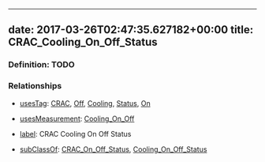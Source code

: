 
---
date: 2017-03-26T02:47:35.627182+00:00
title: CRAC_Cooling_On_Off_Status
---
### Definition: TODO

### Relationships

* [usesTag](https://brickschema.org/schema/1.0/BrickFrame#usesTag): [CRAC](https://brickschema.org/schema/1.0/BrickTag#CRAC), [Off](https://brickschema.org/schema/1.0/BrickTag#Off), [Cooling](https://brickschema.org/schema/1.0/BrickTag#Cooling), [Status](https://brickschema.org/schema/1.0/BrickTag#Status), [On](https://brickschema.org/schema/1.0/BrickTag#On)

* [usesMeasurement](https://brickschema.org/schema/1.0/BrickFrame#usesMeasurement): [Cooling_On_Off](https://brickschema.org/schema/1.0/Brick#Cooling_On_Off)

* [label](http://www.w3.org/2000/01/rdf-schema#label): CRAC Cooling On Off Status

* [subClassOf](http://www.w3.org/2000/01/rdf-schema#subClassOf): [CRAC_On_Off_Status](https://brickschema.org/schema/1.0/Brick#CRAC_On_Off_Status), [Cooling_On_Off_Status](https://brickschema.org/schema/1.0/Brick#Cooling_On_Off_Status)
